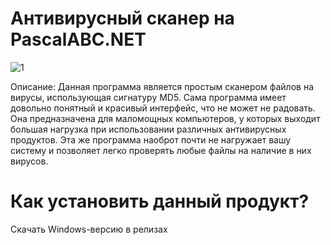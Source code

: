 # Антивирусный сканер на PascalABC.NET
![1](https://user-images.githubusercontent.com/103532261/178461250-32e1f619-e6e2-4f40-9ce2-4266561eff8d.png)

Описание: Данная программа является простым сканером файлов на вирусы, использующая сигнатуру MD5. Сама программа имеет довольно понятный и красивый интерфейс, что не
может не радовать. Она предназначена для маломощных компьютеров, у которых выходит большая нагрузка при использовании различных антивирусных продуктов. Эта же программа
наоброт почти не нагружает вашу систему и позволяет легко проверять любые файлы на наличие в них вирусов.

# Как установить данный продукт?
Скачать Windows-версию в релизах
